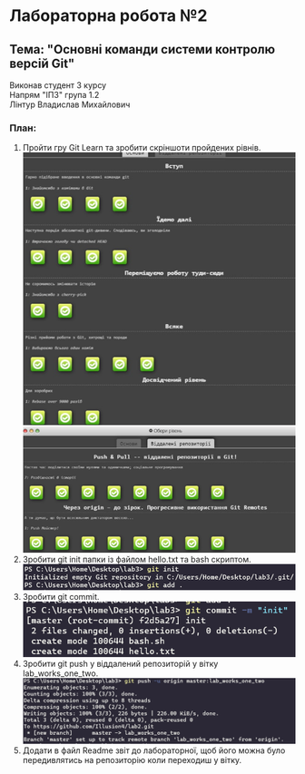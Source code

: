 # Лабораторна робота №2

## Тема: "Основні команди системи контролю версій Git"

Виконав студент 3 курсу <br/>
Напрям "ІПЗ" група 1.2 <br/>
Лінтур Владислав Михайлович 

### План:
1) Пройти гру Git Learn та зробити скріншоти пройдених рівнів.
    ![image1](./images/page1.png)
    ![image2](./images/page2.png)
2) Зробити git init папки із файлом  hello.txt та bash скриптом.
    ![image3](./images/ex1.png)
3) Зробити git commit.
    ![image4](./images/ex2.png)
4) Зробити git push у віддалений репозиторій у вітку lab_works_one_two.
    ![image5](./images/ex3.png)
5) Додати в файл Readme звіт до лабораторної, щоб його можна було передивлятись на репозиторію коли переходиш у вітку.